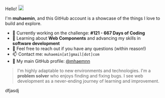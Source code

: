 
Hello! <img src="https://media.giphy.com/media/hvRJCLFzcasrR4ia7z/giphy.gif" width="18px">

I'm **muhaemin**, and this GitHub account is a showcase of the things I love to build and explore.

- 🔭 Currently working on the challenge: **#121 - 667 Days of Coding**
- 🌱 Learning about **Web Components** and advancing my skills in **software development**
- 💬 Feel free to reach out if you have any questions (within reason!)
- 📫 Contact me: `muhaemin[at]gmail[dot]com`
- 🎁 My main GitHub profile: [@mhaemnn](https://github.com/mhaemnn)
  
> I'm highly adaptable to new environments and technologies. I'm a **problem solver** who enjoys finding and fixing bugs. I see web development as a never-ending journey of learning and improvement.

dfjasdj
